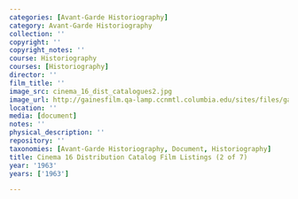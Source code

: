 ```yaml
---
categories: [Avant-Garde Historiography]
category: Avant-Garde Historiography
collection: ''
copyright: ''
copyright_notes: ''
course: Historiography
courses: [Historiography]
director: ''
film_title: ''
image_src: cinema_16_dist_catalogues2.jpg
image_url: http://gainesfilm.qa-lamp.ccnmtl.columbia.edu/sites/files/gainesfilm/images/cinema_16_dist_catalogues2.jpg
location: ''
media: [document]
notes: ''
physical_description: ''
repository: ''
taxonomies: [Avant-Garde Historiography, Document, Historiography]
title: Cinema 16 Distribution Catalog Film Listings (2 of 7)
year: '1963'
years: ['1963']

---
```

